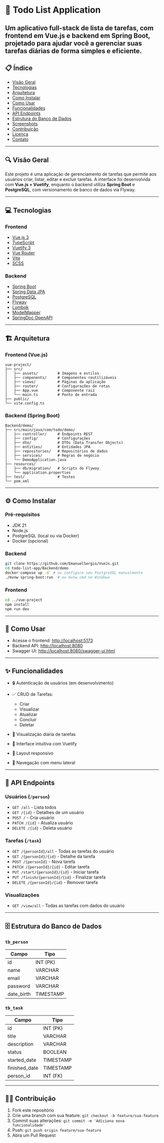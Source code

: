 # 📝 Todo List Application

Um aplicativo full-stack de lista de tarefas, com frontend em Vue.js e backend em Spring Boot, projetado para ajudar você a gerenciar suas tarefas diárias de forma simples e eficiente.
---

## 📋 Índice

* [Visão Geral](#-visão-geral)
* [Tecnologias](#-tecnologias)
* [Arquitetura](#-arquitetura)
* [Como Instalar](#-como-instalar)
* [Como Usar](#-como-usar)
* [Funcionalidades](#-funcionalidades)
* [API Endpoints](#-api-endpoints)
* [Estrutura do Banco de Dados](#️-estrutura-do-banco-de-dados)
* [Screenshots](#-screenshots)
* [Contribuição](#-contribuição)
* [Licença](#-licença)
* [Contato](#-contato)

---

## 🔍 Visão Geral

Este projeto é uma aplicação de gerenciamento de tarefas que permite aos usuários criar, listar, editar e excluir tarefas. A interface foi desenvolvida com **Vue.js + Vuetify**, enquanto o backend utiliza **Spring Boot** e **PostgreSQL**, com versionamento de banco de dados via Flyway.

---

## 💻 Tecnologias

### Frontend

* [Vue.js 3](https://vuejs.org/)
* [TypeScript](https://www.typescriptlang.org/)
* [Vuetify 3](https://vuetifyjs.com/)
* [Vue Router](https://router.vuejs.org/)
* [Vite](https://vitejs.dev/)
* [SCSS](https://sass-lang.com/)

### Backend

* [Spring Boot](https://spring.io/projects/spring-boot)
* [Spring Data JPA](https://spring.io/projects/spring-data-jpa)
* [PostgreSQL](https://www.postgresql.org/)
* [Flyway](https://flywaydb.org/)
* [Lombok](https://projectlombok.org/)
* [ModelMapper](http://modelmapper.org/)
* [SpringDoc OpenAPI](https://springdoc.org/)

---

## 🏗️ Arquitetura

### Frontend (Vue.js)

```
vue-project/
├── src/
│   ├── assets/         # Imagens e estilos
│   ├── components/     # Componentes reutilizáveis
│   ├── views/          # Páginas da aplicação
│   ├── router/         # Configurações de rotas
│   ├── App.vue         # Componente raiz
│   └── main.ts         # Ponto de entrada
├── public/
└── vite.config.ts
```

### Backend (Spring Boot)

```
Backend/demo/
├── src/main/java/com/todo/demo/
│   ├── controller/     # Endpoints REST
│   ├── config/         # Configurações
│   ├── dto/            # DTOs (Data Transfer Objects)
│   ├── entities/       # Entidades JPA
│   ├── repositories/   # Repositórios de dados
│   ├── services/       # Regras de negócio
│   └── DemoApplication.java
├── resources/
│   ├── db/migration/   # Scripts do Flyway
│   └── application.properties
├── test/               # Testes
└── pom.xml
```

---

## ⚙️ Como Instalar

### Pré-requisitos

* JDK 21
* Node.js
* PostgreSQL (local ou via Docker)
* Docker (opcional)

### Backend

```bash
git clone https://github.com/EmanuelSergio/VueJs.git
cd todo-list-app/Backend/demo
docker-compose up -d  # ou configure seu PostgreSQL manualmente
./mvnw spring-boot:run  # ou mvnw.cmd no Windows
```

### Frontend

```bash
cd ../vue-project
npm install
npm run dev
```

---

## 🚀 Como Usar

* Acesse o frontend: [http://localhost:5173](http://localhost:5173)
* Backend API: [http://localhost:8080](http://localhost:8080)
* Swagger UI: [http://localhost:8080/swagger-ui.html](http://localhost:8080/swagger-ui.html)

---

## ✨ Funcionalidades

* 🔒 Autenticação de usuários (em desenvolvimento)
* ✅ CRUD de Tarefas:

  * Criar
  * Visualizar
  * Atualizar
  * Concluir
  * Deletar
* 📅 Visualização diária de tarefas
* 🎨 Interface intuitiva com Vuetify
* 📱 Layout responsivo
* 🧭 Navegação com menu lateral

---

## 🔌 API Endpoints

### Usuários (`/person`)

* `GET /all` - Lista todos
* `GET /{id}` - Detalhes de um usuário
* `POST /` - Cria usuário
* `PATCH /{id}` - Atualiza usuário
* `DELETE /{id}` - Deleta usuário

### Tarefas (`/task`)

* `GET /{personId}/all` - Todas as tarefas do usuário
* `GET /{personId}/{id}` - Detalhe da tarefa
* `POST /{personId}` - Nova tarefa
* `PATCH /{personId}/{id}` - Editar tarefa
* `PUT /start/{personId}/{id}` - Iniciar tarefa
* `PUT /finish/{personId}/{id}` - Finalizar tarefa
* `DELETE /{personId}/{id}` - Remover tarefa

### Visualizações

* `GET /view/all` - Todas as tarefas com dados do usuário

---

## 🗄️ Estrutura do Banco de Dados

### `tb_person`

| Campo       | Tipo      |
| ----------- | --------- |
| id          | INT (PK)  |
| name        | VARCHAR   |
| email       | VARCHAR   |
| password    | VARCHAR   |
| date\_birth | TIMESTAMP |

### `tb_task`

| Campo          | Tipo      |
| -------------- | --------- |
| id             | INT (PK)  |
| title          | VARCHAR   |
| description    | VARCHAR   |
| status         | BOOLEAN   |
| started\_date  | TIMESTAMP |
| finished\_date | TIMESTAMP |
| person\_id     | INT (FK)  |

---

## 👨‍💻 Contribuição

1. Fork este repositório
2. Crie uma branch com sua feature: `git checkout -b feature/sua-feature`
3. Commit suas alterações: `git commit -m 'Adiciona nova funcionalidade'`
4. Push: `git push origin feature/sua-feature`
5. Abra um Pull Request

